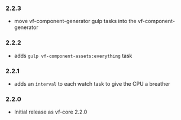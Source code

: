 ### 2.2.3

* move vf-component-generator gulp tasks into the vf-component-generator

### 2.2.2

* adds `gulp vf-component-assets:everything` task

### 2.2.1

* adds an `interval` to each watch task to give the CPU a breather

### 2.2.0

* Initial release as vf-core 2.2.0
